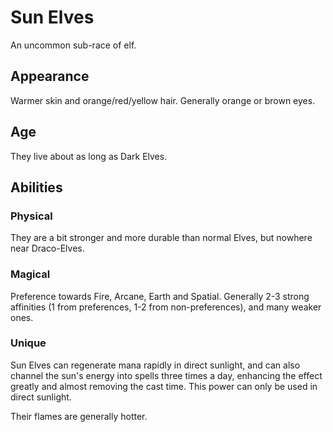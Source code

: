 # Sun Elves

An uncommon sub-race of elf.

## Appearance

Warmer skin and orange/red/yellow hair. Generally orange or brown eyes.

## Age

They live about as long as Dark Elves.

## Abilities

### Physical

They are a bit stronger and more durable than normal Elves, but nowhere near Draco-Elves.

### Magical

Preference towards Fire, Arcane, Earth and Spatial. Generally 2-3 strong affinities (1 from preferences, 1-2 from non-preferences), and many weaker ones.

### Unique

Sun Elves can regenerate mana rapidly in direct sunlight, and can also channel the sun's energy into spells three times a day, enhancing the effect greatly and almost removing the cast time. This power can only be used in direct sunlight.

Their flames are generally hotter.
